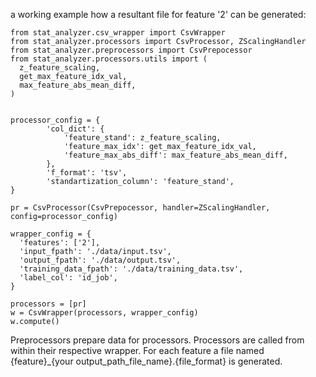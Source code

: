 a working example how a resultant file for feature '2' can be generated:
```
from stat_analyzer.csv_wrapper import CsvWrapper
from stat_analyzer.processors import CsvProcessor, ZScalingHandler
from stat_analyzer.preprocessors import CsvPrepocessor
from stat_analyzer.processors.utils import (
  z_feature_scaling,
  get_max_feature_idx_val,
  max_feature_abs_mean_diff,
)


processor_config = {
        'col_dict': {
            'feature_stand': z_feature_scaling,
            'feature_max_idx': get_max_feature_idx_val,
            'feature_max_abs_diff': max_feature_abs_mean_diff,
        },
        'f_format': 'tsv',
        'standartization_column': 'feature_stand',
}

pr = CsvProcessor(CsvPrepocessor, handler=ZScalingHandler, config=processor_config)

wrapper_config = {
  'features': ['2'],
  'input_fpath': './data/input.tsv', 
  'output_fpath': './data/output.tsv',
  'training_data_fpath': './data/training_data.tsv',
  'label_col': 'id_job',
}

processors = [pr]
w = CsvWrapper(processors, wrapper_config)
w.compute()
```

Preprocessors prepare data for processors. Processors are called from within their respective wrapper. For each feature a file named {feature}_{your output_path_file_name}.{file_format} is generated.
